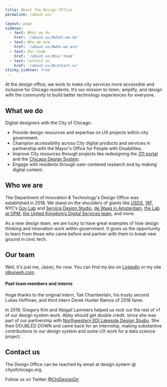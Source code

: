 ```yaml
---
title: About the Design Office
permalink: /about-us/

layout: page
sidenav:
  - text: What we do
    href: '/about-us/#what-we-do'
  - text: Who we are
    href: '/about-us/#who-we-are'
  - text: Our team
    href: '/about-us/#our-team'
  - text: Contact us
    href: '/about-us/#contact-us'
sticky_sidenav: true
---
```


At the design office, we work to make city services more accessible and inclusive for Chicago residents. It’s our mission to listen, amplify, and design with the community to build better technology experiences for everyone. 

## What we do

Digital designers with the City of Chicago:

* Provide design resources and expertise on UX projects within city government.
* Champion accessibility across City digital products and services in partnership with the Mayor's Office for People with Disabilities.
* Improve City resources through projects like redesigning the [311 portal](https://311.chicago.gov) and the [Chicago Design System](https://chicagodesignsystem.org).
* Engage with residents through user-centered research and by making digital content.

[/]: # (Add more here or link to things about what Jason does so that he can stop getting LinkedIn messages about it.)

## Who we are

The Department of Innovation & Technology's Design Office was established in 2018. We stand on the shoulders of giants like [USDS](https://www.usds.gov/), [18F](https://18f.gsa.gov/), NYC’s [Gov Lab](https://www1.nyc.gov/assets/doitt/html/govlabstudio/index.html) and [Service Design Studio](https://www1.nyc.gov/site/opportunity/portfolio/service-design-studio.page), [de Waag in Amsterdam](https://waag.org/), [the Lab at OPM](https://lab.opm.gov/), [the United Kingdom’s Digital Services team](https://www.gov.uk/government/organisations/government-digital-service), and more. 

As a new design team, we are lucky to have great examples of how design thinking and innovation work within government. It gives us the opportunity to learn from those who came before and partner with them to break new ground in civic tech.

## Our team

Well, it's just me, Jason, for now. You can find my bio on [LinkedIn](https://www.linkedin.com/in/jdkunesh/) or my site [jdkunesh.com](https://jdkunesh.com/).

#### Past team members and interns

Huge thanks to the original intern, Tait Chamberlain, his trusty second Lukas Hoffman, and third intern Derek Hunter Ramos of 2018 fame.

In 2019, Gregory Kim and Abigail Lammers helped us rock out the rest of v1 of our design system work. Abby should get double credit, since she was part of our partnership with [Northwestern EDI Lakeside Design Studio](https://www.mccormick.northwestern.edu/news/articles/2019/03/city-of-chicago-partners-with-northwestern-engineering-to-explore-civic-service-design.html). She then DOUBLED DOWN and came back for an internship, making substantive contributions to our design system and some UX work for a data science project.

## Contact us

The Design Office can be reached by email at design.system @ cityofchicago.org. 

Follow us on Twitter [@ChiDesignDir](https://twitter.com/ChiDesignDir)